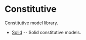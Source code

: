 # Constitutive

Constitutive model library.

* [Solid](constitutive/solid.md) -- Solid constitutive models.
